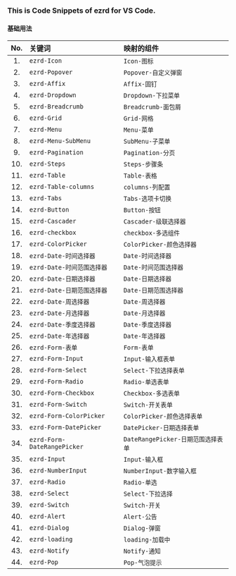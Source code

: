 <!--
 * @Description: 
 * @Author: zjq
 * @Date: 2019-08-17 12:08:26
 * @LastEditors: zjq
 * @LastEditTime: 2019-08-23 13:46:35
 -->
### This is Code Snippets of ezrd for VS Code.

#### 基础用法

|No.     |关键词           |映射的组件|
|:------:|:--------------|:--------|
|1.  | `ezrd-Icon` | `Icon-图标` |
|2.  | `ezrd-Popover` | `Popover-自定义弹窗` |
|3.  | `ezrd-Affix` | `Affix-固钉` |
|4.  | `ezrd-Dropdown` | `Dropdown-下拉菜单` |
|5.  | `ezrd-Breadcrumb` | `Breadcrumb-面包屑` |
|6.  | `ezrd-Grid` | `Grid-网格` |
|7.  | `ezrd-Menu` | `Menu-菜单` |
|8.  | `ezrd-Menu-SubMenu` | `SubMenu-子菜单` |
|9.  | `ezrd-Pagination` | `Pagination-分页` |
|10. | `ezrd-Steps` | `Steps-步骤条` |
|11. | `ezrd-Table` | `Table-表格` |
|12. | `ezrd-Table-columns` | `columns-列配置` |
|13. | `ezrd-Tabs` | `Tabs-选项卡切换` |
|14. | `ezrd-Button` | `Button-按钮` |
|15. | `ezrd-Cascader` | `Cascader-级联选择器` |
|16. | `ezrd-checkbox` | `checkbox-多选组件` |
|17. | `ezrd-ColorPicker` | `ColorPicker-颜色选择器` |
|18. | `ezrd-Date-时间选择器` | `Date-时间选择器` |
|19. | `ezrd-Date-时间范围选择器` | `Date-时间范围选择器` |
|20. | `ezrd-Date-日期选择器` | `Date-日期选择器` |
|21. | `ezrd-Date-日期范围选择器` | `Date-日期范围选择器` |
|22. | `ezrd-Date-周选择器` | `Date-周选择器` |
|23. | `ezrd-Date-月选择器` | `Date-月选择器` |
|24. | `ezrd-Date-季度选择器` | `Date-季度选择器` |
|25. | `ezrd-Date-年选择器` | `Date-年选择器` |
|26. | `ezrd-Form-表单` | `Form-表单` |
|27. | `ezrd-Form-Input` | `Input-输入框表单` |
|28. | `ezrd-Form-Select` | `Select-下拉选择表单` |
|29. | `ezrd-Form-Radio` | `Radio-单选表单` |
|30. | `ezrd-Form-Checkbox` | `Checkbox-多选表单` |
|31. | `ezrd-Form-Switch` | `Switch-开关表单` |
|32. | `ezrd-Form-ColorPicker` | `ColorPicker-颜色选择表单` |
|33. | `ezrd-Form-DatePicker` | `DatePicker-日期选择表单` |
|34. | `ezrd-Form-DateRangePicker` | `DateRangePicker-日期范围选择表单` |
|35. | `ezrd-Input` | `Input-输入框` |
|36. | `ezrd-NumberInput` | `NumberInput-数字输入框` |
|37. | `ezrd-Radio` | `Radio-单选` |
|38. | `ezrd-Select` | `Select-下拉选择` |
|39. | `ezrd-Switch` | `Switch-开关` |
|40. | `ezrd-Alert` | `Alert-公告` |
|41. | `ezrd-Dialog` | `Dialog-弹窗` |
|42. | `ezrd-loading` | `loading-加载中` |
|43. | `ezrd-Notify` | `Notify-通知` |
|44. | `ezrd-Pop` | `Pop-气泡提示` |
